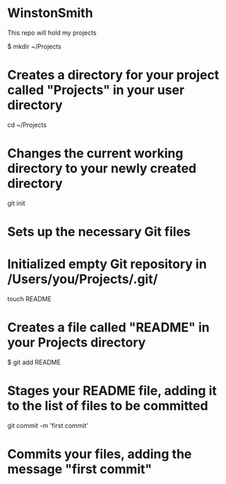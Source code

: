 WinstonSmith
============

This repo will hold my projects

$ mkdir ~/Projects
# Creates a directory for your project called "Projects" in your user directory

cd ~/Projects
# Changes the current working directory to your newly created directory

git init
# Sets up the necessary Git files
# Initialized empty Git repository in /Users/you/Projects/.git/

touch README
# Creates a file called "README" in your Projects directory

$ git add README
# Stages your README file, adding it to the list of files to be committed

git commit -m 'first commit'
# Commits your files, adding the message "first commit"
